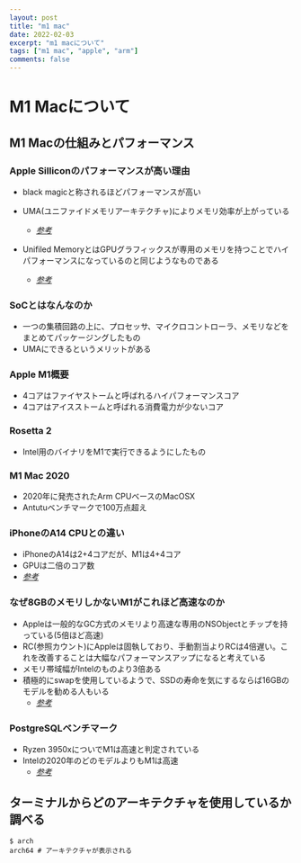 ```yaml
---
layout: post
title: "m1 mac"
date: 2022-02-03
excerpt: "m1 macについて"
tags: ["m1 mac", "apple", "arm"]
comments: false
---
```


# M1 Macについて

## M1 Macの仕組みとパフォーマンス

### Apple Silliconのパフォーマンスが高い理由
 - black magicと称されるほどパフォーマンスが高い
 - UMA(ユニファイドメモリアーキテクチャ)によりメモリ効率が上がっている
   - [*参考*](https://www.singhkays.com/blog/apple-silicon-m1-black-magic/#is-8-gb-ram-on-x86-intelamd-the-same-as-8-gb-on-apple-silicon-m1)

 - Unifiled MemoryとはGPUグラフィックスが専用のメモリを持つことでハイパフォーマンスになっているのと同じようなものである
   - [*参考*](https://eclecticlight.co/2020/11/11/how-unified-memory-blows-the-socs-off-the-m1-macs/)

### SoCとはなんなのか
 - 一つの集積回路の上に、プロセッサ、マイクロコントローラ、メモリなどをまとめてパッケージングしたもの
 - UMAにできるというメリットがある

### Apple M1概要
 - 4コアはファイヤストームと呼ばれるハイパフォーマンスコア
 - 4コアはアイスストームと呼ばれる消費電力が少ないコア

### Rosetta 2
 - Intel用のバイナリをM1で実行できるようにしたもの

### M1 Mac 2020
 - 2020年に発売されたArm CPUベースのMacOSX
 - Antutuベンチマークで100万点超え

### iPhoneのA14 CPUとの違い
 - iPhoneのA14は2+4コアだが、M1は4+4コア
 - GPUは二倍のコア数
  - [*参考*](https://www.reddit.com/r/apple/comments/k0ph8f/macbook_air_gets_over_1_million_points_in_antutu/)

### なぜ8GBのメモリしかないM1がこれほど高速なのか
 - Appleは一般的なGC方式のメモリより高速な専用のNSObjectとチップを持っている(5倍ほど高速)
 - RC(参照カウント)にAppleは固執しており、手動割当よりRCは4倍遅い。これを改善することは大幅なパフォーマンスアップになると考えている
 - メモリ帯域幅がIntelのものより3倍ある
 - 積極的にswapを使用しているようで、SSDの寿命を気にするならば16GBのモデルを勧める人もいる
   - [*参考*](https://www.singhkays.com/blog/apple-silicon-m1-black-magic/#is-8-gb-ram-on-x86-intelamd-the-same-as-8-gb-on-apple-silicon-m1)

### PostgreSQLベンチマーク
 - Ryzen 3950xについでM1は高速と判定されている
 - Intelの2020年のどのモデルよりもM1は高速
   - [*参考*](https://info.crunchydata.com/blog/postgresql-benchmarks-apple-arm-m1-macbook-pro-2020)


## ターミナルからどのアーキテクチャを使用しているか調べる

```console
$ arch
arch64 # アーキテクチャが表示される
```
